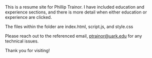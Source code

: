 This is a resume site for Phillip Trainor. I have included education and experience sections, 
and there is more detail when either education or experience are clicked.

The files within the folder are index.html, script.js, and style.css

Please reach out to the referenced email, ptrainor@uark.edu for any technical issues.

Thank you for visiting!
